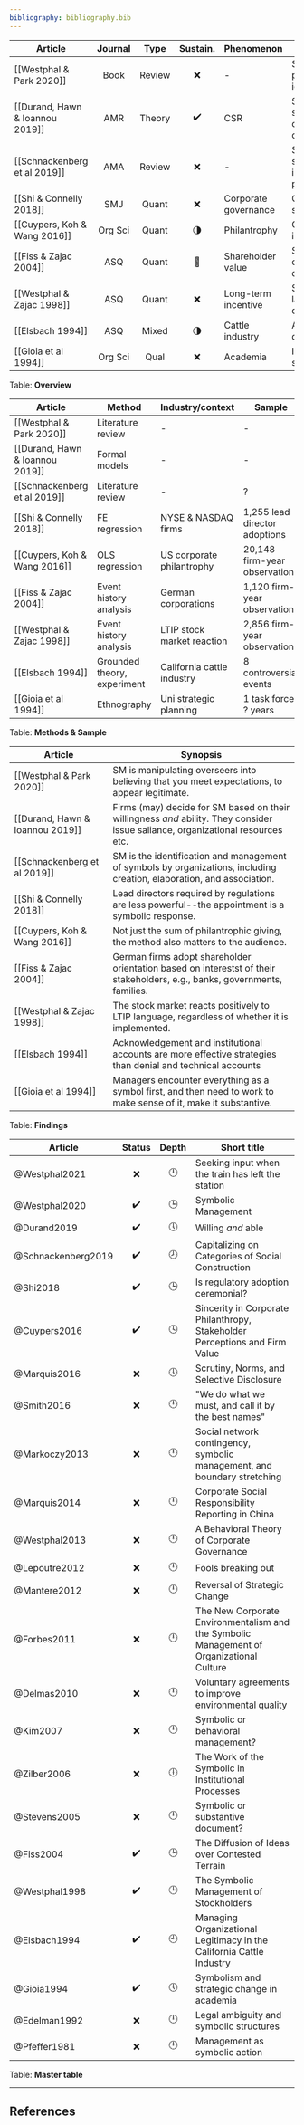 ```yaml
---
bibliography: bibliography.bib
---
```


Article                         |Journal| Type | Sustain.          | Phenomenon         | Concepts
------------------              | :-:   | :-:  | :-:               | ------------       | ---------------------------
[[Westphal & Park 2020]]        | Book  |Review|:x:                | -                  | Social distancing, pluralistic ignorance
[[Durand, Hawn & Ioannou 2019]] | AMR   |Theory| :heavy_check_mark:| CSR                |Symbolic & substantive confority & compliance         
[[Schnackenberg et al 2019]]    | AMA   |Review| :x:               | -                  | Semiotic & symbolic interactionist perspective
[[Shi & Connelly 2018]]         | SMJ   | Quant| :x:               |Corporate governance| Coercive pressure, symbolic response
[[Cuypers, Koh & Wang 2016]]    |Org Sci| Quant|:last_quarter_moon:| Philantrophy       | Generous & innovative giving
[[Fiss & Zajac 2004]]           | ASQ   | Quant| :crescent_moon:   | Shareholder value  | Shallow & deep convergence, decoupling
[[Westphal & Zajac 1998]]       | ASQ   | Quant| :x:               | Long-term incentive| Symbolic language, decoupling
[[Elsbach 1994]]                | ASQ   | Mixed|:last_quarter_moon:| Cattle industry    | Acknowledgement, denial
[[Gioia et al 1994]]            |Org Sci| Qual | :x:               | Academia           | Inluence, sensemaking
Table: **Overview**

Article                         | Method                | Industry/context          | Sample
------                          | ----                  | -----                     | ------
[[Westphal & Park 2020]]        | Literature review     | -                         | -
[[Durand, Hawn & Ioannou 2019]] | Formal models         | -                         | -
[[Schnackenberg et al 2019]]    | Literature review     | -                         | ?
[[Shi & Connelly 2018]]         | FE regression         | NYSE & NASDAQ firms       | 1,255 lead director adoptions
[[Cuypers, Koh & Wang 2016]]    | OLS regression        | US corporate philantrophy | 20,148 firm-year observations
[[Fiss & Zajac 2004]]           | Event history analysis| German corporations       | 1,120 firm-year observations
[[Westphal & Zajac 1998]]       | Event history analysis| LTIP stock market reaction| 2,856 firm-year observations
[[Elsbach 1994]]                |Grounded theory, experiment|California cattle industry| 8 controversial events
[[Gioia et al 1994]]            | Ethnography           | Uni strategic planning    | 1 task force, ? years
Table: **Methods & Sample**

Article                         | Synopsis
----                            | ----------------
[[Westphal & Park 2020]]        | SM is manipulating overseers into believing that you meet expectations, to appear legitimate.
[[Durand, Hawn & Ioannou 2019]] | Firms (may) decide for SM based on their willingness *and* ability. They consider issue saliance, organizational resources etc.
[[Schnackenberg et al 2019]]    | SM is the identification and management of symbols by organizations, including creation, elaboration, and association.
[[Shi & Connelly 2018]]         | Lead directors required by regulations are less powerful--the appointment is a symbolic response.
[[Cuypers, Koh & Wang 2016]]    | Not just the sum of philantrophic giving, the method also matters to the audience.
[[Fiss & Zajac 2004]]           | German firms adopt shareholder orientation based on interestst of their stakeholders, e.g., banks, governments, families.
[[Westphal & Zajac 1998]]       | The stock market reacts positively to LTIP language, regardless of whether it is implemented.
[[Elsbach 1994]]                | Acknowledgement and institutional accounts are more effective strategies than denial and technical accounts
[[Gioia et al 1994]]            | Managers encounter everything as a symbol first, and then need to work to make sense of it, make it substantive.
Table: **Findings**

Article                 | Status           |Depth    | Short title
---------               | :-:              |:-:      | ------------------
@Westphal2021           | :x:              |:clock12:| Seeking input when the train has left the station
@Westphal2020           |:heavy_check_mark:|:clock3: | Symbolic Management
@Durand2019             |:heavy_check_mark:|:clock5: | Willing *and* able
@Schnackenberg2019      |:heavy_check_mark:|:clock8: | Capitalizing on Categories of Social Construction
@Shi2018                |:heavy_check_mark:|:clock3: | Is regulatory adoption ceremonial?
@Cuypers2016            |:heavy_check_mark:|:clock4: | Sincerity in Corporate Philanthropy, Stakeholder Perceptions and Firm Value
@Marquis2016            | :x:              |:clock5: | Scrutiny, Norms, and Selective Disclosure
@Smith2016              | :x:              |:clock12:| "We do what we must, and call it by the best names"
@Markoczy2013           | :x:              |:clock12:| Social network contingency, symbolic management, and boundary stretching
@Marquis2014            | :x:              |:clock12:| Corporate Social Responsibility Reporting in China
@Westphal2013           | :x:              |:clock12:| A Behavioral Theory of Corporate Governance
@Lepoutre2012           | :x:              |:clock12:| Fools breaking out
@Mantere2012            | :x:              |:clock12:| Reversal of Strategic Change
@Forbes2011             | :x:              |:clock12:| The New Corporate Environmentalism and the Symbolic Management of Organizational Culture
@Delmas2010             | :x:              |:clock12:| Voluntary agreements to improve environmental quality
@Kim2007                | :x:              |:clock12:| Symbolic or behavioral management?
@Zilber2006             | :x:              |:clock6: | The Work of the Symbolic in Institutional Processes
@Stevens2005            | :x:              |:clock12:| Symbolic or substantive document?
@Fiss2004               |:heavy_check_mark:|:clock3: | The Diffusion of Ideas over Contested Terrain
@Westphal1998           |:heavy_check_mark:|:clock3: | The Symbolic Management of Stockholders
@Elsbach1994            |:heavy_check_mark:|:clock9: | Managing Organizational Legitimacy in the California Cattle Industry
@Gioia1994              |:heavy_check_mark:|:clock5: | Symbolism and strategic change in academia
@Edelman1992            | :x:              |:clock12:| Legal ambiguity and symbolic structures
@Pfeffer1981            | :x:              |:clock12:| Management as symbolic action
Table: **Master table**

---

## References